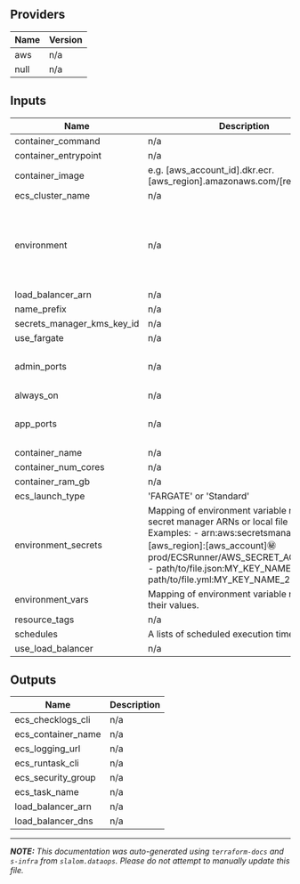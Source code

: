 ## Providers

| Name | Version |
|------|---------|
| aws | n/a |
| null | n/a |

## Inputs

| Name | Description | Type | Default | Required |
|------|-------------|------|---------|:-----:|
| container\_command | n/a | `any` | n/a | yes |
| container\_entrypoint | n/a | `any` | n/a | yes |
| container\_image | e.g. [aws\_account\_id].dkr.ecr.[aws\_region].amazonaws.com/[repo\_name] | `any` | n/a | yes |
| ecs\_cluster\_name | n/a | `string` | n/a | yes |
| environment | n/a | <pre>object({<br>    vpc_id          = string<br>    aws_region      = string<br>    public_subnets  = list(string)<br>    private_subnets = list(string)<br>  })</pre> | n/a | yes |
| load\_balancer\_arn | n/a | `string` | n/a | yes |
| name\_prefix | n/a | `string` | n/a | yes |
| secrets\_manager\_kms\_key\_id | n/a | `string` | n/a | yes |
| use\_fargate | n/a | `bool` | n/a | yes |
| admin\_ports | n/a | `list(string)` | <pre>[<br>  "8080"<br>]</pre> | no |
| always\_on | n/a | `bool` | `false` | no |
| app\_ports | n/a | `list(string)` | <pre>[<br>  "8080"<br>]</pre> | no |
| container\_name | n/a | `string` | `"DefaultContainer"` | no |
| container\_num\_cores | n/a | `string` | `"4"` | no |
| container\_ram\_gb | n/a | `string` | `"8"` | no |
| ecs\_launch\_type | 'FARGATE' or 'Standard' | `string` | `"FARGATE"` | no |
| environment\_secrets | Mapping of environment variable names to secret manager ARNs or local file secrets. Examples:  - arn:aws:secretsmanager:[aws\_region]:[aws\_account]:secret:prod/ECSRunner/AWS\_SECRET\_ACCESS\_KEY  - path/to/file.json:MY\_KEY\_NAME\_1  - path/to/file.yml:MY\_KEY\_NAME\_2 | `map(string)` | `{}` | no |
| environment\_vars | Mapping of environment variable names to their values. | `map(string)` | `{}` | no |
| resource\_tags | n/a | `map(string)` | `{}` | no |
| schedules | A lists of scheduled execution times. | `set(string)` | `[]` | no |
| use\_load\_balancer | n/a | `bool` | `false` | no |

## Outputs

| Name | Description |
|------|-------------|
| ecs\_checklogs\_cli | n/a |
| ecs\_container\_name | n/a |
| ecs\_logging\_url | n/a |
| ecs\_runtask\_cli | n/a |
| ecs\_security\_group | n/a |
| ecs\_task\_name | n/a |
| load\_balancer\_arn | n/a |
| load\_balancer\_dns | n/a |

---------------------

_**NOTE:** This documentation was auto-generated using
`terraform-docs` and `s-infra` from `slalom.dataops`.
Please do not attempt to manually update this file._
